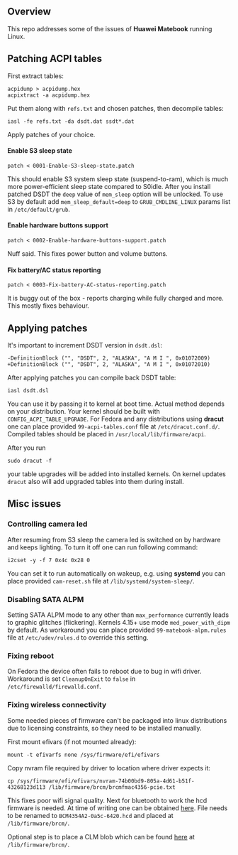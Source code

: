 ## Overview

This repo addresses some of the issues of **Huawei Matebook** running Linux.

## Patching ACPI tables

First extract tables:

	acpidump > acpidump.hex
	acpixtract -a acpidump.hex

Put them along with `refs.txt` and chosen patches, then decompile tables:

	iasl -fe refs.txt -da dsdt.dat ssdt*.dat

Apply patches of your choice.

#### Enable S3 sleep state

	patch < 0001-Enable-S3-sleep-state.patch

This should enable S3 system sleep state (suspend-to-ram), which is much more power-efficient sleep state compared to S0idle. After you install patched DSDT the `deep` value of `mem_sleep` option will be unlocked. To use S3 by default add `mem_sleep_default=deep` to `GRUB_CMDLINE_LINUX` params list in `/etc/default/grub`.

#### Enable hardware buttons support

	patch < 0002-Enable-hardware-buttons-support.patch

Nuff said. This fixes power button and volume buttons.

#### Fix battery/AC status reporting

	patch < 0003-Fix-battery-AC-status-reporting.patch

It is buggy out of the box - reports charging while fully charged and more. This mostly fixes behaviour.

## Applying patches

It's important to increment DSDT version in `dsdt.dsl`:

	-DefinitionBlock ("", "DSDT", 2, "ALASKA", "A M I ", 0x01072009)
	+DefinitionBlock ("", "DSDT", 2, "ALASKA", "A M I ", 0x01072010)

After applying patches you can compile back DSDT table:

	iasl dsdt.dsl

You can use it by passing it to kernel at boot time. Actual method depends on your distribution. Your kernel should be built with `CONFIG_ACPI_TABLE_UPGRADE`.
For Fedora and any distributions using **dracut** one can place provided `99-acpi-tables.conf` file at `/etc/dracut.conf.d/`. Compiled tables should be placed in `/usr/local/lib/firmware/acpi`. 

After you run

	sudo dracut -f

your table upgrades will be added into installed kernels. On kernel updates `dracut` also will add upgraded tables into them during install.

## Misc issues

### Controlling camera led

After resuming from S3 sleep the camera led is switched on by hardware and keeps lighting. To turn it off one can run following command:

	i2cset -y -f 7 0x4c 0x28 0

You can set it to run automatically on wakeup, e.g. using **systemd** you can place provided `cam-reset.sh` file at `/lib/systemd/system-sleep/`.

### Disabling SATA ALPM

Setting SATA ALPM mode to any other than `max_performance` currently leads to graphic glitches (flickering). Kernels 4.15+ use mode `med_power_with_dipm` by default. As workaround you can place provided `99-matebook-alpm.rules` file at `/etc/udev/rules.d` to override this setting.

### Fixing reboot

On Fedora the device often fails to reboot due to bug in wifi driver. Workaround is set `CleanupOnExit` to `false` in `/etc/firewalld/firewalld.conf`.

### Fixing wireless connectivity

Some needed pieces of firmware can't be packaged into linux distributions due to licensing constraints, so they need to be installed manually.

First mount efivars (if not mounted already):

	mount -t efivarfs none /sys/firmware/efi/efivars

Copy nvram file required by driver to location where driver expects it:

	cp /sys/firmware/efi/efivars/nvram-74b00bd9-805a-4d61-b51f-43268123d113 /lib/firmware/brcm/brcmfmac4356-pcie.txt

This fixes poor wifi signal quality. Next for bluetooth to work the hcd firmware is needed. At time of writing one can be obtained [here](https://github.com/winterheart/broadcom-bt-firmware/raw/master/brcm/BCM4356A2-0a5c-6420.hcd). File needs to be renamed to `BCM4354A2-0a5c-6420.hcd` and placed at `/lib/firmware/brcm/`.

Optional step is to place a CLM blob which can be found [here](https://github.com/andrew997/cyw-fmac-fw/raw/master/brcmfmac4356-pcie.clm_blob) at `/lib/firmware/brcm/`.

